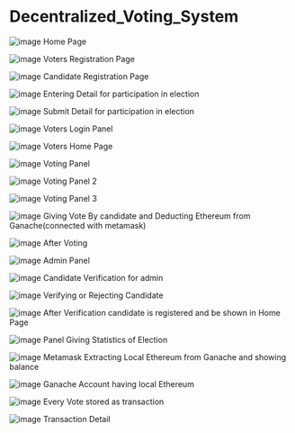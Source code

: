 # Decentralized_Voting_System

![image](https://user-images.githubusercontent.com/79889734/235902375-91f2b663-5346-416c-8de7-9ea0edfc03a5.png)
Home Page




![image](https://user-images.githubusercontent.com/79889734/235902527-5b19d261-7fe0-48b8-9359-f4831316ecc6.png)
Voters Registration Page


![image](https://user-images.githubusercontent.com/79889734/235902565-94601ffc-5cc1-4f34-be90-8df079731815.png)
Candidate Registration Page


![image](https://user-images.githubusercontent.com/79889734/235902624-43700a37-79df-476f-b1ba-1565bf839c5f.png)
Entering Detail for participation in election 


![image](https://user-images.githubusercontent.com/79889734/235902682-dcf65fe6-05dd-4060-bd5b-19e6fe92ec39.png)
Submit Detail for participation in election 



![image](https://user-images.githubusercontent.com/79889734/235902729-ba7b0ce6-808c-4dac-a786-264db413544d.png)
Voters Login Panel



![image](https://user-images.githubusercontent.com/79889734/235902785-5ed754a9-3ada-4daf-a28d-8fcf3ee91a83.png)
Voters Home Page


![image](https://user-images.githubusercontent.com/79889734/235902843-c22bd910-da04-477b-82df-459eb776e4f5.png)
Voting Panel



![image](https://user-images.githubusercontent.com/79889734/235902885-bd3c313d-5d1b-444f-b6c5-3683b3db595f.png)
Voting Panel 2


![image](https://user-images.githubusercontent.com/79889734/235902939-b668ba71-f3b0-4aa0-acba-3dc2be2a8d6d.png)
Voting Panel 3


![image](https://user-images.githubusercontent.com/79889734/235902986-e6870aa6-534a-4484-846b-63a170cf997b.png)
Giving Vote By candidate and Deducting Ethereum from    Ganache(connected with metamask)



![image](https://user-images.githubusercontent.com/79889734/235903071-057c4d74-ad36-4c4e-aa4a-db1980455b19.png)
After Voting 


![image](https://user-images.githubusercontent.com/79889734/235903128-833506ea-f071-487c-8079-001c38563a88.png)
Admin Panel


![image](https://user-images.githubusercontent.com/79889734/235903182-de3ec7cd-f214-46d5-8f7a-d6468686b9af.png)
Candidate Verification for admin


![image](https://user-images.githubusercontent.com/79889734/235903238-c4b051f2-1959-46a4-8f18-ad2e033a42eb.png)
Verifying or Rejecting Candidate


![image](https://user-images.githubusercontent.com/79889734/235903289-279be38b-959b-4764-ab9a-c99c366c70c0.png)
After Verification candidate is registered and be shown in Home Page



![image](https://user-images.githubusercontent.com/79889734/235903329-8d55c24f-9167-4bab-8fc0-d4ce6ab9e601.png)
Panel Giving Statistics of Election 


![image](https://user-images.githubusercontent.com/79889734/235903383-9e0ebf25-ff5d-401f-a5ac-90b7763ed504.png)
Metamask Extracting Local Ethereum from Ganache and showing balance



![image](https://user-images.githubusercontent.com/79889734/235903494-33510239-8c88-4640-8e17-46001fc65018.png)
 Ganache Account having local Ethereum


![image](https://user-images.githubusercontent.com/79889734/235903585-fb342d40-82e0-4774-a6fc-93b38dbdead2.png)
Every Vote stored as transaction



![image](https://user-images.githubusercontent.com/79889734/235903664-1d083c86-52a3-4b10-8726-0c976b0b49b5.png)
Transaction Detail













